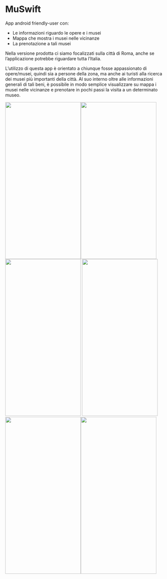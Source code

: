# MuSwift

App android friendly-user con:
- Le informazioni riguardo le opere e i musei
- Mappa che mostra i musei nelle vicinanze
- La prenotazione a tali musei

Nella versione prodotta ci siamo focalizzati sulla città di Roma, anche se l’applicazione
potrebbe riguardare tutta l’Italia.

L’utilizzo di questa app è orientato a chiunque fosse appassionato di opere/musei, quindi sia a
persone della zona, ma anche ai turisti alla ricerca dei musei più importanti della città.
Al suo interno oltre alle informazioni generali di tali beni, è possibile in modo semplice visualizzare
su mappa i musei nelle vicinanze e prenotare in pochi passi la visita a un determinato museo.

<img src="https://github.com/Quelehir/MuSwift/blob/main/app_screen/Screenshot_20210208_191457_com.example.prova_app.jpg" width="241" height="500"><img src="https://github.com/Quelehir/MuSwift/blob/main/app_screen/Screenshot_20210208_191617_com.example.prova_app.jpg" width="241" height="500"><img src="https://github.com/Quelehir/MuSwift/blob/main/app_screen/Screenshot_20210208_191706_com.example.prova_app.jpg" width="241" height="500">
<img src="https://github.com/Quelehir/MuSwift/blob/main/app_screen/Screenshot_20210208_191717_com.example.prova_app.jpg" width="241" height="500"><img src="https://github.com/Quelehir/MuSwift/blob/main/app_screen/Screenshot_20210208_191733_com.example.prova_app.jpg" width="241" height="500"><img src="https://github.com/Quelehir/MuSwift/blob/main/app_screen/Screenshot_20210208_191903_com.example.prova_app.jpg" width="241" height="500">
